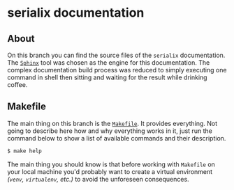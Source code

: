 # serialix documentation


## About

On this branch you can find the source files of the `serialix` documentation. The [`Sphinx`](https://www.sphinx-doc.org/en/master/) tool was chosen as the engine for this documentation. The complex documentation build process was reduced to simply executing one command in shell then sitting and waiting for the result while drinking coffee.


## Makefile
The main thing on this branch is the [`Makefile`](./Makefile). It provides everything. Not going to describe here how and why everything works in it, just run the command below to show a list of available commands and their description.

```bash
$ make help
```
The main thing you should know is that before working with `Makefile` on your local machine you'd probably want to create a virtual environment *(`venv`, `virtualenv`, etc.)* to avoid the unforeseen consequences.

